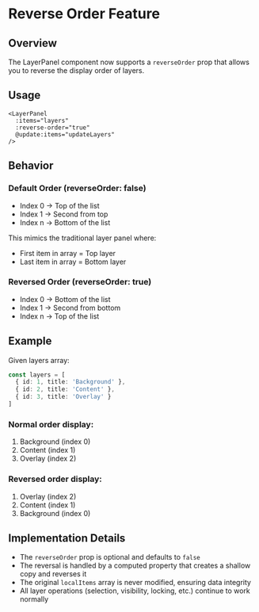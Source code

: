 # Reverse Order Feature

## Overview
The LayerPanel component now supports a `reverseOrder` prop that allows you to reverse the display order of layers.

## Usage

```vue
<LayerPanel
  :items="layers"
  :reverse-order="true"
  @update:items="updateLayers"
/>
```

## Behavior

### Default Order (reverseOrder: false)
- Index 0 → Top of the list
- Index 1 → Second from top
- Index n → Bottom of the list

This mimics the traditional layer panel where:
- First item in array = Top layer
- Last item in array = Bottom layer

### Reversed Order (reverseOrder: true)
- Index 0 → Bottom of the list  
- Index 1 → Second from bottom
- Index n → Top of the list

## Example

Given layers array:
```typescript
const layers = [
  { id: 1, title: 'Background' },
  { id: 2, title: 'Content' },
  { id: 3, title: 'Overlay' }
]
```

### Normal order display:
1. Background (index 0)
2. Content (index 1)  
3. Overlay (index 2)

### Reversed order display:
1. Overlay (index 2)
2. Content (index 1)
3. Background (index 0)

## Implementation Details

- The `reverseOrder` prop is optional and defaults to `false`
- The reversal is handled by a computed property that creates a shallow copy and reverses it
- The original `localItems` array is never modified, ensuring data integrity
- All layer operations (selection, visibility, locking, etc.) continue to work normally

